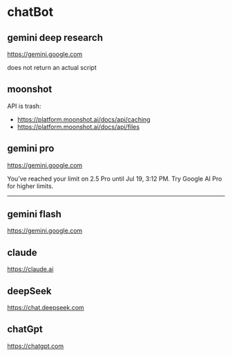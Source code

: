 # chatBot

## gemini deep research

https://gemini.google.com

does not return an actual script

## moonshot

API is trash:

- https://platform.moonshot.ai/docs/api/caching
- https://platform.moonshot.ai/docs/api/files

## gemini pro

https://gemini.google.com

You’ve reached your limit on 2.5 Pro until Jul 19, 3:12 PM. Try Google AI Pro
for higher limits.

---

## gemini flash

https://gemini.google.com

## claude

https://claude.ai

## deepSeek

https://chat.deepseek.com

## chatGpt

https://chatgpt.com
